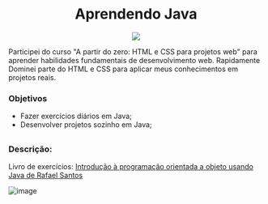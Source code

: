 <div>
  <h1 align="center"> Aprendendo Java </h1>
  <p align="center">
    <img loading="lazy" src="http://img.shields.io/static/v1?label=STATUS&message=EM%20DESENVOLVIMENTO&color=GREEN&style=for-the-badge"/>
  </p>
</div>

Participei do curso "A partir do zero: HTML e CSS para projetos web" para aprender habilidades fundamentais de desenvolvimento web. Rapidamente Dominei parte do HTML e CSS para aplicar meus conhecimentos em projetos reais.

### Objetivos

- Fazer exercícios diários em Java;
- Desenvolver projetos sozinho em Java;

##

### Descrição:

Livro de exercícios: [Introdução à programação orientada a objeto usando Java de Rafael Santos](https://drive.google.com/file/d/1GCacqnvXLi2P90iL8O-6h0JIf1dkHxtA/view?usp=drive_link)

![image](https://github.com/JVAS42/aprendendo-java/assets/61116930/901aa7d3-2493-48a0-b153-b1b865145634)
